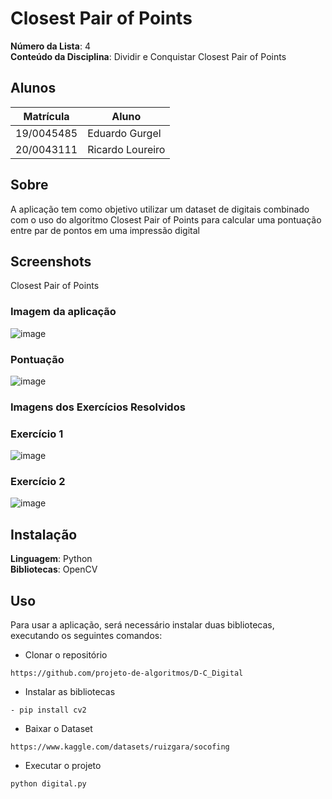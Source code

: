 # Closest Pair of Points



**Número da Lista**: 4<br>
**Conteúdo da Disciplina**: Dividir e Conquistar Closest Pair of Points<br>

## Alunos

|Matrícula | Aluno |
| -- | -- |
| 19/0045485  |  Eduardo Gurgel |
| 20/0043111 |  Ricardo Loureiro |

## Sobre 
A aplicação tem como objetivo utilizar um dataset de digitais combinado com o uso do algoritmo Closest Pair of Points para calcular uma pontuação entre par de pontos em uma impressão digital

## Screenshots
Closest Pair of Points
### Imagem da aplicação
![image](https://user-images.githubusercontent.com/51385738/160514842-1767efca-b0fd-4381-8cd4-f62ecf094a8a.png)
### Pontuação
![image](https://user-images.githubusercontent.com/51385738/160515035-ad281445-6e3a-417f-9fb3-b8ad18ae2827.png)


### Imagens dos Exercícios Resolvidos
### Exercício 1
![image](https://user-images.githubusercontent.com/51385738/160514899-01b8f608-cbcc-4b95-9ee7-81238f1e3d93.png)

### Exercício 2
![image](https://user-images.githubusercontent.com/51385738/160514921-13396f0e-3df6-41c8-8e22-5b319f42fc5d.png)



## Instalação 
**Linguagem**: Python<br>
**Bibliotecas**: OpenCV <br>

## Uso 
Para usar a aplicação, será necessário instalar duas bibliotecas, executando os seguintes comandos:

 * Clonar o repositório
  ```
  https://github.com/projeto-de-algoritmos/D-C_Digital
  ```
  
 * Instalar as bibliotecas
  ```
- pip install cv2
  ```
 * Baixar o Dataset
  ```
 https://www.kaggle.com/datasets/ruizgara/socofing
  ```
  
 * Executar o projeto
  ```
  python digital.py
  ```


